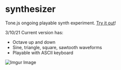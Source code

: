 # synthesizer
Tone.js ongoing playable synth experiment. [Try it out](https://adriencyberspace.github.io/synthesizer/)!

3/10/21 Current version has:
- Octave up and down 
- Sine, triangle, square, sawtooth waveforms
- Playable with ASCII keyboard

![Imgur Image](https://res.cloudinary.com/sk8rb0i/image/upload/v1614288873/synthtransparentnew_516bd315c7.png)
